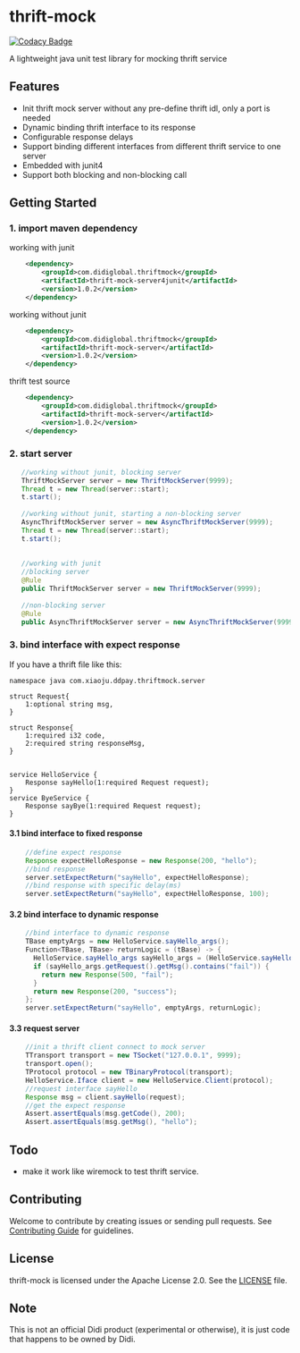 # thrift-mock    

[![Codacy Badge](https://api.codacy.com/project/badge/Grade/41508e6ecd9043e4a797327eb7cbe1cc)](https://app.codacy.com/app/YORYOR/thrift-mock?utm_source=github.com&utm_medium=referral&utm_content=didi/thrift-mock&utm_campaign=Badge_Grade_Dashboard)

A lightweight java unit test library for mocking thrift service

## Features
* Init thrift mock server without any pre-define thrift idl, only a port is needed
* Dynamic binding thrift interface to its response
* Configurable response delays
* Support binding different interfaces from different thrift service to one server 
* Embedded with junit4
* Support both blocking and non-blocking call

## Getting Started

### 1. import maven dependency
working with junit
```xml
    <dependency>
        <groupId>com.didiglobal.thriftmock</groupId>
        <artifactId>thrift-mock-server4junit</artifactId>
        <version>1.0.2</version>
    </dependency>
```
working without junit
```xml
    <dependency>
        <groupId>com.didiglobal.thriftmock</groupId>
        <artifactId>thrift-mock-server</artifactId>
        <version>1.0.2</version>
    </dependency>
```
thrift test source
```xml
    <dependency>
        <groupId>com.didiglobal.thriftmock</groupId>
        <artifactId>thrift-mock-server</artifactId>
        <version>1.0.2</version>
    </dependency>
```

### 2. start server 
```java
   //working without junit, blocking server
   ThriftMockServer server = new ThriftMockServer(9999);
   Thread t = new Thread(server::start);
   t.start();
   
   //working without junit, starting a non-blocking server
   AsyncThriftMockServer server = new AsyncThriftMockServer(9999);
   Thread t = new Thread(server::start);
   t.start();
 
 
   //working with junit 
   //blocking server
   @Rule
   public ThriftMockServer server = new ThriftMockServer(9999);
   
   //non-blocking server
   @Rule
   public AsyncThriftMockServer server = new AsyncThriftMockServer(9999);

```  
### 3. bind interface with expect response   
If you have a thrift file like this:

```thrift
namespace java com.xiaoju.ddpay.thriftmock.server

struct Request{
    1:optional string msg,
}

struct Response{
    1:required i32 code,
    2:required string responseMsg,
}


service HelloService {
    Response sayHello(1:required Request request);
}
service ByeService {
    Response sayBye(1:required Request request);
}
```


#### 3.1 bind interface to fixed response
```java
    //define expect response
    Response expectHelloResponse = new Response(200, "hello");
    //bind response
    server.setExpectReturn("sayHello", expectHelloResponse);
    //bind response with specific delay(ms)
    server.setExpectReturn("sayHello", expectHelloResponse, 100);
```
#### 3.2 bind interface to dynamic response
```java
    //bind interface to dynamic response 
    TBase emptyArgs = new HelloService.sayHello_args();
    Function<TBase, TBase> returnLogic = (tBase) -> {
      HelloService.sayHello_args sayHello_args = (HelloService.sayHello_args)tBase;
      if (sayHello_args.getRequest().getMsg().contains("fail")) {
        return new Response(500, "fail");
      }
      return new Response(200, "success");
    };
    server.setExpectReturn("sayHello", emptyArgs, returnLogic);
```

#### 3.3 request server
```java   
    //init a thrift client connect to mock server 
    TTransport transport = new TSocket("127.0.0.1", 9999);
    transport.open();
    TProtocol protocol = new TBinaryProtocol(transport);
    HelloService.Iface client = new HelloService.Client(protocol);
    //request interface sayHello
    Response msg = client.sayHello(request);
    //get the expect response
    Assert.assertEquals(msg.getCode(), 200);
    Assert.assertEquals(msg.getMsg(), "hello");

```
## Todo
* make it work like wiremock to test thrift service.
## Contributing    
Welcome to contribute by creating issues or sending pull requests. See [Contributing Guide](./CONTRIBUTING.md) for guidelines.

## License        
thrift-mock is licensed under the Apache License 2.0. See the [LICENSE](./LICENSE) file.

## Note    
This is not an official Didi product (experimental or otherwise), it is just code that happens to be owned by Didi.


